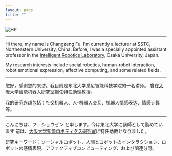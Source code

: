 ```yaml
---
layout: page
title: ""
---
```


![HP](https://user-images.githubusercontent.com/87885251/158344289-4293a593-291b-4d6e-8b34-8ebe229c2f59.png)

------

Hi there, my name is Changzeng Fu. I'm currently a lecturer at SSTC, Northeastern University, China.
Before, I was a specially appointed assistant professor in the [Intelligent Robotics Laboratory](https://www.irl.sys.es.osaka-u.ac.jp/), Osaka University, Japan.

My research interests include social robotics, human-robot interaction, robot emotional expression, affective computing, and some related fields.


------

您好，感谢您的来访。我目前是东北大学悉尼智能科技学院的一名讲师。
曾在[大阪大学智能机器人研究室](https://www.irl.sys.es.osaka-u.ac.jp/)担任特任助理教授。

我的研究兴趣包括：社交机器人、人-机器人交互、机器人情感表达、情感计算等。


------

こんにちは、フ　ショウゼン と申します。今は東北大学に講師として勤めています
前は、[大阪大学知能ロボティクス研究室](https://www.irl.sys.es.osaka-u.ac.jp/)に特任助教となりました。

研究キーワード：ソーシャルロボット、人間とロボットのインタラクション、ロボットの感情表現、アフェクティブコンピューティング、および関連分野。
